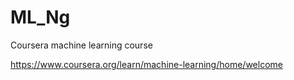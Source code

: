 # ML_Ng
Coursera machine learning course

https://www.coursera.org/learn/machine-learning/home/welcome
